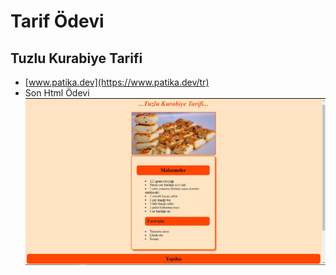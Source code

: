 # Tarif Ödevi
## Tuzlu Kurabiye Tarifi

- [www.patika.dev](https://www.patika.dev/tr)
- Son Html Ödevi
![Tarif](https://raw.githubusercontent.com/Seyma13/Tarif/main/img/Ekran%20Al%C4%B1nt%C4%B1s%C4%B1.JPG)